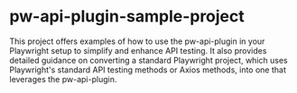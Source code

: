 # pw-api-plugin-sample-project
This project offers examples of how to use the pw-api-plugin in your Playwright setup to simplify and enhance API testing. It also provides detailed guidance on converting a standard Playwright project, which uses Playwright's standard API testing methods or Axios methods, into one that leverages the pw-api-plugin.
